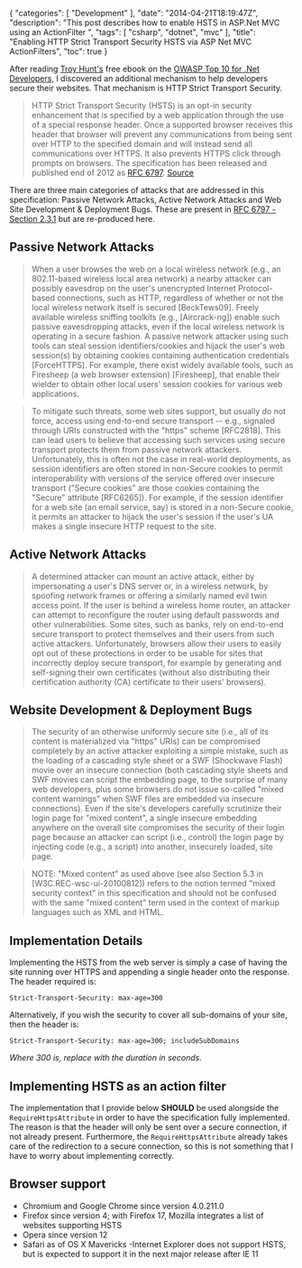 {
    "categories": [ "Development" ],
    "date": "2014-04-21T18:19:47Z",
    "description": "This post describes how to enable HSTS in ASP.Net MVC using an ActionFilter ",
    "tags": [ "csharp", "dotnet", "mvc" ],
    "title": "Enabling HTTP Strict Transport Security HSTS via ASP Net MVC ActionFilters",
    "toc": true
}

After reading [Troy Hunt's](http://www.troyhunt.com/) free ebook on the [OWASP Top 10 for .Net Developers](http://www.troyhunt.com/2011/12/free-ebook-owasp-top-10-for-net.html), I discovered an additional mechanism to help developers secure their websites. That mechanism is HTTP Strict Transport Security.<!--more-->

>HTTP Strict Transport Security (HSTS) is an opt-in security enhancement that is specified by a web application through the use of a special response header. Once a supported browser receives this header that browser will prevent any communications from being sent over HTTP to the specified domain and will instead send all communications over HTTPS. It also prevents HTTPS click through prompts on browsers. The specification has been released and published end of 2012 as [RFC 6797](https://tools.ietf.org/html/rfc6797). [Source](https://www.owasp.org/index.php/HTTP_Strict_Transport_Security)

There are three main categories of attacks that are addressed in this specification: Passive Network Attacks, Active Network Attacks and Web Site Development & Deployment Bugs. These are present in [RFC 6797 - Section 2.3.1](https://tools.ietf.org/html/rfc6797) but are re-produced here.

## Passive Network Attacks

>When a user browses the web on a local wireless network (e.g., an
   802.11-based wireless local area network) a nearby attacker can
   possibly eavesdrop on the user's unencrypted Internet Protocol-based
   connections, such as HTTP, regardless of whether or not the local
   wireless network itself is secured [BeckTews09].  Freely available
   wireless sniffing toolkits (e.g., [Aircrack-ng]) enable such passive
   eavesdropping attacks, even if the local wireless network is
   operating in a secure fashion.  A passive network attacker using such
   tools can steal session identifiers/cookies and hijack the user's web
   session(s) by obtaining cookies containing authentication credentials
   [ForceHTTPS].  For example, there exist widely available tools, such
   as Firesheep (a web browser extension) [Firesheep], that enable their
   wielder to obtain other local users' session cookies for various web
   applications.

>To mitigate such threats, some web sites support, but usually do not
   force, access using end-to-end secure transport -- e.g., signaled
   through URIs constructed with the "https" scheme [RFC2818].  This can
   lead users to believe that accessing such services using secure
   transport protects them from passive network attackers.
   Unfortunately, this is often not the case in real-world deployments,
   as session identifiers are often stored in non-Secure cookies to
   permit interoperability with versions of the service offered over
   insecure transport ("Secure cookies" are those cookies containing the
    "Secure" attribute [RFC6265]).  For example, if the session
   identifier for a web site (an email service, say) is stored in a
   non-Secure cookie, it permits an attacker to hijack the user's
   session if the user's UA makes a single insecure HTTP request to the
   site.

## Active Network Attacks

>A determined attacker can mount an active attack, either by
   impersonating a user's DNS server or, in a wireless network, by
   spoofing network frames or offering a similarly named evil twin
   access point.  If the user is behind a wireless home router, an
   attacker can attempt to reconfigure the router using default
   passwords and other vulnerabilities.  Some sites, such as banks, rely
   on end-to-end secure transport to protect themselves and their users
   from such active attackers.  Unfortunately, browsers allow their
   users to easily opt out of these protections in order to be usable for sites that incorrectly deploy secure transport, for example by
   generating and self-signing their own certificates (without also
   distributing their certification authority (CA) certificate to their
   users' browsers).

## Website Development & Deployment Bugs

>The security of an otherwise uniformly secure site (i.e., all of its
   content is materialized via "https" URIs) can be compromised
   completely by an active attacker exploiting a simple mistake, such as
   the loading of a cascading style sheet or a SWF (Shockwave Flash)
   movie over an insecure connection (both cascading style sheets and
   SWF movies can script the embedding page, to the surprise of many web
   developers, plus some browsers do not issue so-called "mixed content
   warnings" when SWF files are embedded via insecure connections).
   Even if the site's developers carefully scrutinize their login page
   for "mixed content", a single insecure embedding anywhere on the
   overall site compromises the security of their login page because an
   attacker can script (i.e., control) the login page by injecting code
   (e.g., a script) into another, insecurely loaded, site page.

   >NOTE:  "Mixed content" as used above (see also Section 5.3 in
          [W3C.REC-wsc-ui-20100812]) refers to the notion termed "mixed
          security context" in this specification and should not be
          confused with the same "mixed content" term used in the
          context of markup languages such as XML and HTML.

## Implementation Details

Implementing the HSTS from the web server is simply a case of having the site running over HTTPS and appending a single header onto the response. The header required is:

    Strict-Transport-Security: max-age=300

Alternatively, if you wish the security to cover all sub-domains of your site, then the header is:

    Strict-Transport-Security: max-age=300; includeSubDomains

*Where 300 is, replace with the duration in seconds.*

## Implementing HSTS as an action filter

The implementation that I provide below **SHOULD** be used alongside the `RequireHttpsAttribute` in order to have the specification fully implemented. The reason is that the header will only be sent over a secure connection, if not already present. Furthermore, the `RequireHttpsAttribute` already takes care of the redirection to a secure connection, so this is not something that I have to worry about implementing correctly.

## Browser support

- Chromium and Google Chrome since version 4.0.211.0
- Firefox since version 4; with Firefox 17, Mozilla integrates a list of websites supporting HSTS
- Opera since version 12
- Safari as of OS X Mavericks
-Internet Explorer does not support HSTS, but is expected to support it in the next major release after IE 11
